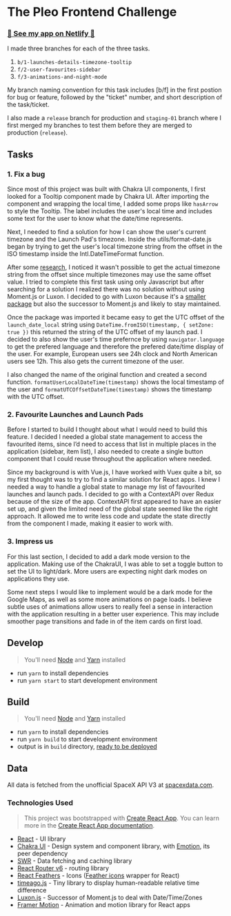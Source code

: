 # The Pleo Frontend Challenge

### [🚀 See my app on Netlify 🚀](https://devan-space-x.netlify.app/)

I made three branches for each of the three tasks.
1. `b/1-launches-details-timezone-tooltip`
2. `f/2-user-favourites-sidebar`
3. `f/3-animations-and-night-mode`

My branch naming convention for this task includes [b/f] in the first postion for bug or feature, followed by the "ticket" number, and short description of the task/ticket.

I also made a `release` branch for production and `staging-01` branch where I first merged my branches to test them before they are merged to production (`release`).

## Tasks

### 1. Fix a bug

Since most of this project was built with Chakra UI components, I first looked for a Tooltip component made by Chakra UI. 
After importing the component and wrapping the local time, I added some props like `hasArrow` to style the Tooltip. 
The label includes the user's local time and includes some text for the user to know what the date/time represents.

Next, I needed to find a solution for how I can show the user's current timezone and the Launch Pad's timezone. 
Inside the utils/format-date.js began by trying to get the user's local timezone string from the offset in 
the ISO timestamp inside the Intl.DateTimeFormat function.

After some [research](https://stackoverflow.com/questions/20712419/get-utc-offset-from-timezone-in-javascript), I noticed it wasn't possible to get the actual timezone string from the offset since multiple timezones may use the same offset value.
I tried to complete this first task using only Javascript but after searching for a solution I realized there was no solution without using Moment.js or Luxon.
I decided to go with Luxon because it's a [smaller package](https://www.npmtrends.com/luxon-vs-moment) but also the successor to Moment.js and likely to stay maintained.

Once the package was imported it became easy to get the UTC offset of the `launch_date_local` string using `DateTime.fromISO(timestamp, { setZone: true })` this returned the string of the UTC offset of my launch pad.
I decided to also show the user's time prefernce by using `navigator.language` to get the prefered language and therefore the prefered date/time display of the user.
For example, European users see 24h clock and North American users see 12h. This also gets the current timezone of the user.

I also changed the name of the original function and created a second function. 
`formatUserLocalDateTime(timestamp)` shows the local timestamp of the user and `formatUTCOffsetDateTime(timestamp)` shows the timestamp with the UTC offset.

### 2. Favourite Launches and Launch Pads

Before I started to build I thought about what I would need to build this feature. I decided I needed a global state management to access the favourited items, since I’d need to access that list in multiple places in the application (sidebar, item list), I also needed to create a single button component that I could reuse throughout the application where needed.

Since my background is with Vue.js, I have worked with Vuex quite a bit, so my first thought was to try to find a similar solution for React apps. I knew I needed a way to handle a global state to manage my list of favourited launches and launch pads. I decided to go with a ContextAPI over Redux because of the size of the app. ContextAPI first appeared to have an easier set up, and given the limited need of the global state seemed like the right approach. It allowed me to write less code and update the state directly from the component I made, making it easier to work with.

### 3. Impress us

For this last section, I decided to add a dark mode version to the application. Making use of the ChakraUI, I was able to set a toggle button to set the UI to light/dark. More users are expecting night dark modes on applications they use.

Some next steps I would like to implement would be a dark mode for the Google Maps, as well as some more animations on page loads. I believe subtle uses of animations allow users to really feel a sense in interaction with the application resulting in a better user experience. This may include smoother page transitions and fade in of the item cards on first load. 

## Develop

> You'll need [Node](https://nodejs.org/en/) and
> [Yarn](https://classic.yarnpkg.com/en/) installed

- run `yarn` to install dependencies
- run `yarn start` to start development environment

## Build

> You'll need [Node](https://nodejs.org/en/) and
> [Yarn](https://classic.yarnpkg.com/en/) installed

- run `yarn` to install dependencies
- run `yarn build` to start development environment
- output is in `build` directory,
  [ready to be deployed](https://create-react-app.dev/docs/deployment/)

## Data

All data is fetched from the unofficial SpaceX API V3 at
[spacexdata.com](https://docs.spacexdata.com/?version=latest).

### Technologies Used

> This project was bootstrapped with
> [Create React App](https://github.com/facebook/create-react-app). You can
> learn more in the
> [Create React App documentation](https://facebook.github.io/create-react-app/docs/getting-started).

- [React](https://reactjs.org/) - UI library
- [Chakra UI](https://chakra-ui.com/) - Design system and component library,
  with [Emotion](https://emotion.sh), its peer dependency
- [SWR](https://swr.now.sh/) - Data fetching and caching library
- [React Router v6](https://github.com/ReactTraining/react-router/blob/f59ee5488bc343cf3c957b7e0cc395ef5eb572d2/docs/installation/getting-started.md) -
  routing library
- [React Feathers](https://github.com/feathericons/react-feather) - Icons
  ([Feather icons](https://feathericons.com/) wrapper for React)
- [timeago.js](https://timeago.org/) - Tiny library to display human-readable
  relative time difference
- [Luxon.js](https://github.com/moment/luxon) - Successor of Moment.js to deal with Date/Time/Zones
- [Framer Motion](https://www.framer.com/motion/) - Animation and motion library for React apps


